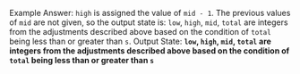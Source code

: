Example Answer: 
`high` is assigned the value of `mid - 1`. The previous values of `mid` are not given, so the output state is: `low`, `high`, `mid`, `total` are integers from the adjustments described above based on the condition of `total` being less than or greater than `s`.
Output State: **`low`, `high`, `mid`, `total` are integers from the adjustments described above based on the condition of `total` being less than or greater than `s`**